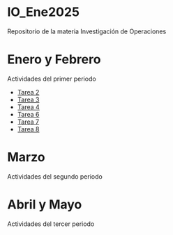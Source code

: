 # IO_Ene2025
Repositorio de la materia Investigación de Operaciones

# Enero y Febrero
Actividades del primer periodo
- [Tarea 2](Tarea%202/)
- [Tarea 3](Tarea%203/)
- [Tarea 4](Tarea%204/)
- [Tarea 6](Tarea%206/)
- [Tarea 7](Act7_ValeriaRodriguez.pdf)
- [Tarea 8](Act8_ValeriaRodriguez.pdf)

# Marzo
Actividades del segundo periodo

# Abril y Mayo
Actividades del tercer periodo